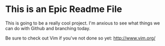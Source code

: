 # This is an Epic Readme File

This is going to be a really cool project. I'm anxious to see what things we can do with Github and branching today.

Be sure to check out Vim if you've not done so yet: http://www.vim.org/
